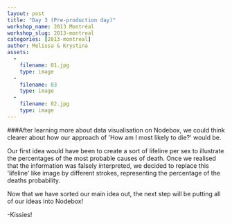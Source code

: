 ```yaml
---
layout: post
title: "Day 3 (Pre-production day)"
workshop_name: 2013 Montréal
workshop_slug: 2013-montreal
categories: [2013-montreal]
author: Melissa & Krystina 
assets:
  -
    filename: 01.jpg
    type: image
  -
    filename: 03
    type: image
  -
    filename: 02.jpg
    type: image
---
```

###After learning more about data visualisation on Nodebox, we could think clearer about how our approach of 'How am I most likely to die?' would be. 

Our first idea would have been to create a sort of lifeline per sex to illustrate the percentages of the most probable causes of death. Once we realised that the information was falsely interpreted, we decided to replace this 'lifeline' like image by different strokes, representing the percentage of the deaths probability. 

Now that we have sorted our main idea out, the next step will be putting all of our ideas into Nodebox!

-Kissies!
